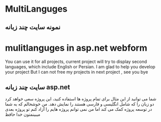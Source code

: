 # MultiLanguges
<h2> نمونه سایت چند زبانه </h2>
<h1>mulitlanguges in asp.net webform</h1>
  <p>You can use it for all projects, current project will try to display second languages, which include English or Persian.
I am glad to help you develop your project
But I can not free my projects
in next project , see you
bye </p>

<h2>سایت چند زبانه asp.net </h2>
  <p> شما می توانید از این مثال برای تمام پروژه ها استفاده کنید، این پروژه سعی خواهد کرد دو زبان را که شامل انگلیسی و فارسی هستند را نمایش دهد.
من خوشحالم که به شما در توسعه پروژه کمک می کند
اما من نمی توانم پروژه هایم را آزاد کنم
تو پروژه بعدی میبینمتون
خدا حافظ</p>

